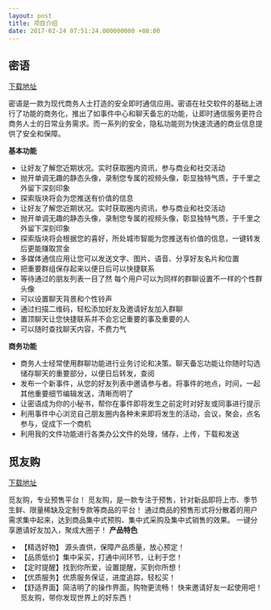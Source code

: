 ```yaml
---
layout: post
title: 项目介绍
date: 2017-02-24 07:51:24.000000000 +08:00
---
```


## 密语
[下载地址](https://itunes.apple.com/cn/app/id954996058)       

密语是一款为现代商务人士打造的安全即时通信应用。密语在社交软件的基础上进行了功能的商务化，推出了如事件中心和聊天备忘的功能，让即时通信服务更符合商务人士的日常业务需求。而一系列的安全，隐私功能则为快速流通的商业信息提供了安全和保障。

**基本功能** 
    
- 让好友了解您近期状况。实时获取圈内资讯，参与商业和社交活动
- 抛开单调无趣的静态头像，录制您专属的视频头像，彰显独特气质，于千里之外留下深刻印象
- 探索版块将会为您推送有价值的信息
- 让好友了解您近期状况。实时获取圈内资讯，参与商业和社交活动
- 抛开单调无趣的静态头像，录制您专属的视频头像，彰显独特气质，于千里之外留下深刻印象
- 探索版块将会根据您的喜好，所处城市智能为您推送有价值的信息，一键转发后更能赚取赏金
- 多媒体通信应用让您可以发送文字、图片、语音、分享好友名片和位置
- 把重要群组保存起来以便日后可以快捷联系
- 等待通过的朋友列表一目了然
每个用户可以为同样的群聊设置不一样的个性群头像
- 可以设置聊天背景和个性铃声
- 通过扫描二维码，轻松添加好友及邀请好友加入群聊
- 置顶聊天让您快捷联系并不会忘记重要的事及重要的人
- 可以随时查找聊天内容，不费力气

**商务功能**

- 商务人士经常使用群聊功能进行业务讨论和决策。聊天备忘功能让你随时勾选储存聊天的重要部分，以便日后转发，查阅
- 发布一个新事件，从您的好友列表中邀请参与者。将事件的地点，时间，一起其他重要细节编辑发送，清晰而明了
- 让密语成为你的小秘书，帮你在事件即将发生之前定时对好友或同事进行提示
- 利用事件中心浏览自己朋友圈内各种未来即将发生的活动，会议，聚会，点名参与，促成下一个商机
- 利用我的文件功能进行各类办公文件的处理，储存，上传，下载和发送


## 觅友购
[下载地址](https://itunes.apple.com/cn/app/mi-you-gou/id1168242067)   

觅友购，专业预售平台！ 觅友购，是一款专注于预售，针对新品即将上市、季节生鲜、限量稀缺及定制专款等商品的平台！ 通过商品的预售形式将分散着的用户需求集中起来，达到商品集中式预购、集中式采购及集中式销售的效果。 一键分享邀请好友加入，聚成大圈子！
**产品特色**    

- 【精选好物】
源头直供，保障产品质量，放心预定！ 
- 【品质低价】集中采买，打通中间环节，让利于您！ 
- 【定时提醒】找到你所爱，设置提醒，买到你所想！ 
- 【优质服务】优质服务保证，进度追踪，轻松买！ 
- 【舒适界面】简洁明了的操作界面，购物更流畅！ 快来邀请好友一起使用吧！觅友购，带你发现世界上的好东西！

